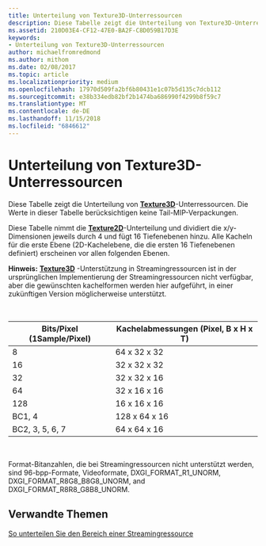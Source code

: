 ```yaml
---
title: Unterteilung von Texture3D-Unterressourcen
description: Diese Tabelle zeigt die Unterteilung von Texture3D-Unterressourcen.
ms.assetid: 210D03E4-CF12-47E0-BA2F-C8D059B17D3E
keywords:
- Unterteilung von Texture3D-Unterressourcen
author: michaelfromredmond
ms.author: mithom
ms.date: 02/08/2017
ms.topic: article
ms.localizationpriority: medium
ms.openlocfilehash: 17970d509fa2bf6b80431e1c07b5d135c7dcb112
ms.sourcegitcommit: e38b334edb82bf2b1474ba686990f4299b8f59c7
ms.translationtype: MT
ms.contentlocale: de-DE
ms.lasthandoff: 11/15/2018
ms.locfileid: "6846612"
---
```

# <a name="texture3d-subresource-tiling"></a>Unterteilung von Texture3D-Unterressourcen


Diese Tabelle zeigt die Unterteilung von [**Texture3D**](https://msdn.microsoft.com/library/windows/desktop/ff471562)-Unterressourcen. Die Werte in dieser Tabelle berücksichtigen keine Tail-MIP-Verpackungen.

Diese Tabelle nimmt die [**Texture2D**](https://msdn.microsoft.com/library/windows/desktop/ff471525)-Unterteilung und dividiert die x/y-Dimensionen jeweils durch 4 und fügt 16 Tiefenebenen hinzu. Alle Kacheln für die erste Ebene (2D-Kachelebene, die die ersten 16 Tiefenebenen definiert) erscheinen vor allen folgenden Ebenen.

**Hinweis:** [**Texture3D**](https://msdn.microsoft.com/library/windows/desktop/ff471562) -Unterstützung in Streamingressourcen ist in der ursprünglichen Implementierung der Streamingressourcen nicht verfügbar, aber die gewünschten kachelformen werden hier aufgeführt, in einer zukünftigen Version möglicherweise unterstützt.

 

| Bits/Pixel (1Sample/Pixel) | Kachelabmessungen (Pixel, B x H x T) |
|-----------------------------|---------------------------------|
| 8                           | 64 x 32 x 32                        |
| 16                          | 32 x 32 x 32                        |
| 32                          | 32 x 32 x 16                        |
| 64                          | 32 x 16 x 16                        |
| 128                         | 16 x 16 x 16                        |
| BC1, 4                       | 128 x 64 x 16                       |
| BC2, 3, 5, 6, 7                 | 64 x 64 x 16                        |

 

Format-Bitanzahlen, die bei Streamingressourcen nicht unterstützt werden, sind 96-bpp-Formate, Videoformate, DXGI\_FORMAT\_R1\_UNORM, DXGI\_FORMAT\_R8G8\_B8G8\_UNORM, and DXGI\_FORMAT\_R8R8\_G8B8\_UNORM.

## <a name="span-idrelated-topicsspanrelated-topics"></a><span id="related-topics"></span>Verwandte Themen


[So unterteilen Sie den Bereich einer Streamingressource](how-a-streaming-resource-s-area-is-tiled.md)

 

 




